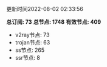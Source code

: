 更新时间2022-08-02 02:33:56

**总订阅: 73**
**总节点: 1748**
**有效节点: 409**
- v2ray节点: 73
- trojan节点: 63
- ss节点: 265
- ssr节点: 8
